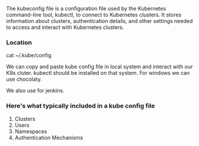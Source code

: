 The kubeconfig file is a configuration file used by the Kubernetes command-line tool, kubectl, to connect to Kubernetes clusters. It stores information about clusters, authentication details, and other settings needed to access and interact with Kubernetes clusters.

### Location

cat ~/.kube/config

We can copy and paste kube config file in local system and interact with our K8s cluter. kubectl should be installed on that system. For windows we can use chocolaty.

We also use for jenkins.

### Here's what typically included in a kube config file
1. Clusters
2. Users
3. Namespaces
4. Authentication Mechanisms